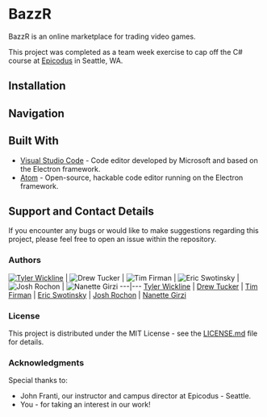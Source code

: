 # BazzR
BazzR is an online marketplace for trading video games.

This project was completed as a team week exercise to cap off the C# course at [Epicodus](https://www.epicodus.com) in Seattle, WA.

## Installation
<!-- This game can be played online, with no additional setup required, at [GitHub.io](https://eswotinsky.github.io/tetris/).

To instead setup a local copy on your machine:

1. Clone this repository.

2. Within the master folder, navigate to the index.html file and open it in your preferred (modern) browser.

3. To explore or edit the project code, open the relevant file/s in your preferred text editor. Any saved changes will be reflected when you refresh or reopen the index.html file within your browser. -->

## Navigation
<!-- Tetris is a tile-matching puzzle game in which a series of falling blocks must be manipulated so that they neatly fit together in horizontal rows across the game field.

Once the game begins, pieces will begin spawning one at a time from the top of the screen, and slowly falling towards the bottom. You can use the "left" and "right" arrow keys to move the active piece around, and the "down" arrow to cause the piece to drop faster.

Fill in an entire row, and you'll clear it from the screen! How long can you last before the falling pieces overwhelm you and fill your board? -->

## Built With
* [Visual Studio Code](https://code.visualstudio.com/) - Code editor developed by Microsoft and based on the Electron framework.
* [Atom](https://atom.io/) - Open-source, hackable code editor running on the Electron framework.

## Support and Contact Details
If you encounter any bugs or would like to make suggestions regarding this project, please feel free to open an issue within the repository.

### Authors
[![Tyler Wickline](https://avatars3.githubusercontent.com/u/25206244?s=460&v=4)](https://github.com/Twick00) | ![Drew Tucker](https://avatars1.githubusercontent.com/u/32585942?s=400&v=4) | ![Tim Firman](https://avatars1.githubusercontent.com/u/35019367?s=400&v=4) | ![Eric Swotinsky](https://avatars0.githubusercontent.com/u/26610060?s=460&v=4) | ![Josh Rochon](https://avatars0.githubusercontent.com/u/28512645?s=400&v=4) | ![Nanette Girzi](https://avatars0.githubusercontent.com/u/11093615?s=400&v=4)
---|---
[Tyler Wickline](https://github.com/twick00) | [Drew Tucker](https://github.com/dtuck43) | [Tim Firman](https://github.com/tfirman) | [Eric Swotinsky](https://github.com/eswotinsky) | [Josh Rochon](https://github.com/joshdrochon) | [Nanette Girzi](https://github.com/nanettegirzi)


### License
This project is distributed under the MIT License - see the [LICENSE.md](LICENSE.md) file for details.

### Acknowledgments
Special thanks to:
* John Franti, our instructor and campus director at Epicodus - Seattle.
* You - for taking an interest in our work!
